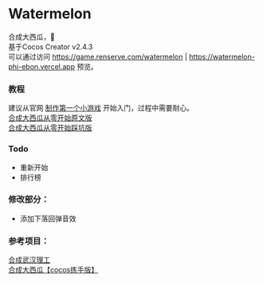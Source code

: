 # Watermelon

合成大西瓜，🍉   
基于Cocos Creator v2.4.3  
可以通过访问 https://game.renserve.com/watermelon | https://watermelon-phi-ebon.vercel.app 预览。
### 教程
建议从官网 [制作第一个小游戏](https://docs.cocos.com/creator/manual/zh/getting-started/quick-start.html) 开始入门，过程中需要耐心。    
[合成大西瓜从零开始原文版](http://www.shymean.com/article/%E4%BD%BF%E7%94%A8cocos%E5%AE%9E%E7%8E%B0%E4%B8%80%E4%B8%AA%E5%90%88%E6%88%90%E5%A4%A7%E8%A5%BF%E7%93%9C)     
[合成大西瓜从零开始踩坑版](https://blog.renserve.com/article/42)
### Todo
- 重新开始
- 排行榜

### 修改部分：
- 添加下落回弹音效

### 参考项目：
[合成武汉理工 ](https://github.com/Kingfish404/make-wut)  
[合成大西瓜【cocos练手版】](https://github.com/tangxiangmin/cocos-big-watermelon)
